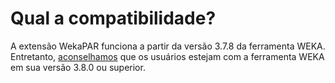 # **Qual a compatibilidade?**
A extensão WekaPAR funciona a partir da versão 3.7.8 da ferramenta WEKA. 
Entretanto, [aconselhamos](https://github.com/) que os usuários estejam com a ferramenta WEKA em sua versão 3.8.0 ou superior.
